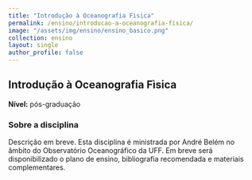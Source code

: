 ```yaml
---
title: "Introdução à Oceanografia Fìsica"
permalink: /ensino/introducao-a-oceanografia-física/
image: "/assets/img/ensino/ensino_basico.png"
collection: ensino
layout: single
author_profile: false
---
```


## Introdução à Oceanografia Fìsica

**Nível:** pós-graduação  


### Sobre a disciplina

Descrição em breve. Esta disciplina é ministrada por André Belém no âmbito do Observatório Oceanográfico da UFF. Em breve será disponibilizado o plano de ensino, bibliografia recomendada e materiais complementares.
